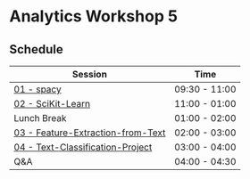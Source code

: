 # Analytics Workshop 5

## Schedule

| Session             | Time                                                                |
| ----------------- | ------------------------------------------------------------------ |
| [01 - spacy](01-spacy.ipynb) | 09:30 - 11:00 |
| [02 - SciKit-Learn](02-SciKit-Learn.ipynb) | 11:00 - 01:00 |
| Lunch Break | 01:00 - 02:00 |
| [03 - Feature-Extraction-from-Text](03-Feature-Extraction-from-Text.ipynb) | 02:00 - 03:00 |
| [04 - Text-Classification-Project](04-Text-Classification-Project.ipynb) | 03:00 - 04:00 |
| Q&A | 04:00 - 04:30 |
